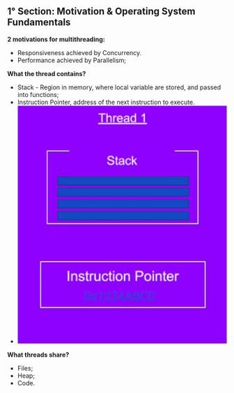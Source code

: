 **1° Section: Motivation & Operating System Fundamentals**
-

**2 motivations for multithreading:**
- Responsiveness achieved by Concurrency. 
- Performance achieved by Parallelism;

**What the thread contains?**
- Stack - Region in memory, where local variable are stored, and passed into functions;
- Instruction Pointer, address of the next instruction to execute.
- ![threads-contains.png](images/threads-contains.png)

**What threads share?**
- Files;
- Heap;
- Code.